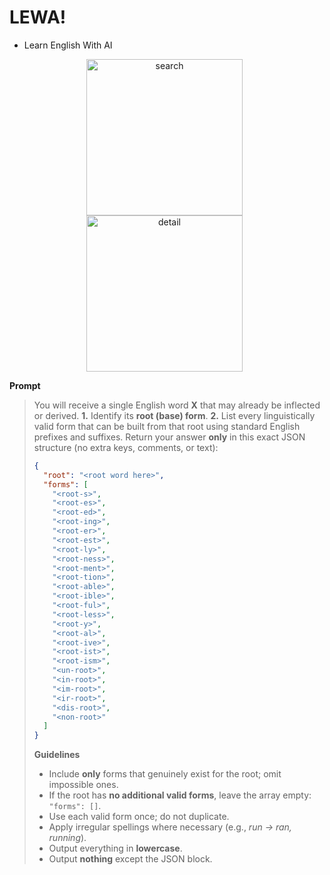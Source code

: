 # LEWA!
 - Learn English With AI

<p align="center">
  <img src="https://github.com/user-attachments/assets/708fd5c2-9eef-466a-bf65-9146dea0b2c6" alt="search" width="250" style="margin-right:8px;"/>
  <img src="https://github.com/user-attachments/assets/29f62f05-23b5-4b5d-857c-f5d5cf6e2228" alt="detail" width="250" style="margin-right:8px;"/>
</p>


**Prompt**

> You will receive a single English word **X** that may already be inflected or derived.
> **1.** Identify its **root (base) form**.
> **2.** List every linguistically valid form that can be built from that root using standard English prefixes and suffixes.
> Return your answer **only** in this exact JSON structure (no extra keys, comments, or text):
>
> ```json
> {
>   "root": "<root word here>",
>   "forms": [
>     "<root-s>",
>     "<root-es>",
>     "<root-ed>",
>     "<root-ing>",
>     "<root-er>",
>     "<root-est>",
>     "<root-ly>",
>     "<root-ness>",
>     "<root-ment>",
>     "<root-tion>",
>     "<root-able>",
>     "<root-ible>",
>     "<root-ful>",
>     "<root-less>",
>     "<root-y>",
>     "<root-al>",
>     "<root-ive>",
>     "<root-ist>",
>     "<root-ism>",
>     "<un-root>",
>     "<in-root>",
>     "<im-root>",
>     "<ir-root>",
>     "<dis-root>",
>     "<non-root>"
>   ]
> }
> ```
>
> **Guidelines**
>
> * Include **only** forms that genuinely exist for the root; omit impossible ones.
> * If the root has **no additional valid forms**, leave the array empty: `"forms": []`.
> * Use each valid form once; do not duplicate.
> * Apply irregular spellings where necessary (e.g., *run → ran, running*).
> * Output everything in **lowercase**.
> * Output **nothing** except the JSON block.
